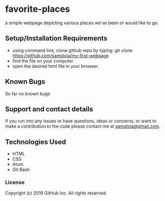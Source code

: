 # favorite-places
a simple webpage depicting various places we've been or would like to go.

## Setup/Installation Requirements

* using command line, clone github repo by typing: git clone https://github.com/samstoia/my-first-webpage
* find the file on your computer
* open the desired html file in your browser.

## Known Bugs

So far no known bugs

## Support and contact details

If you run into any issues or have questions, ideas or concerns, or want to make a contribution to the code please contact me at samstoia@gmail.com.

## Technologies Used

* HTML
* CSS
* Atom
* Git Bash

### License

Copyright (c) 2019 GitHub Inc. All rights reserved.
